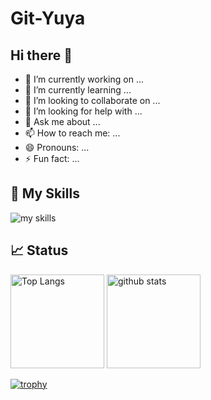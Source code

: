 # Git-Yuya

## Hi there 👋

- 🔭 I’m currently working on ...
- 🌱 I’m currently learning ...
- 👯 I’m looking to collaborate on ...
- 🤔 I’m looking for help with ...
- 💬 Ask me about ...
- 📫 How to reach me: ...
- 😄 Pronouns: ...
- ⚡ Fun fact: ...

## 🌱 My Skills
<img alt="my skills" src="https://skillicons.dev/icons?theme=light&perline=8&i=py,pytorch,tensorflow,django,flask,matlab,php,sqlite,postgres,qt,c,cpp,js,html,css,bootstrap,visualstudio,vscode,atom,powershell,discord,latex,md,linux,docker,git,github"/>

## 📈 Status
<p align="left"> 
    <img alt="Top Langs" height="150px" src="https://github-readme-stats.vercel.app/api/top-langs/?username=Git-Yuya&layout=compact&show_icons=true" />
    <img alt="github stats" height="150px" src="https://github-readme-stats.vercel.app/api?username=Git-Yuya" />
</p>

[![trophy](https://github-profile-trophy.vercel.app/?username=Git-Yuya&margin-w=5)](https://github.com/Git-Yuya/)
